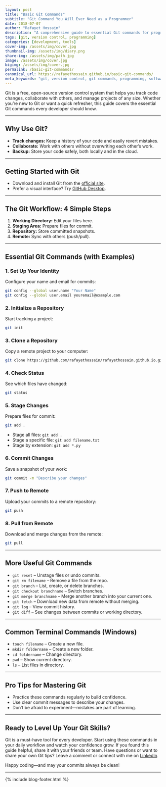 ```yaml
---
layout: post
title: "Basic Git Commands"
subtitle: "Git Command You Will Ever Need as a Programmer"
date: 2018-07-07
author: "Rafayet Hossain"
description: "A comprehensive guide to essential Git commands for programmers, covering setup, usage, and best practices for version control."
tags: [git, version control, programming]
categories: [development, tools]
cover-img: /assets/img/cover.jpg
thumbnail-img: /assets/img/diary.png
share-img: /assets/img/path.jpg
image: /assets/img/cover.jpg
bigimg: /assets/img/cover.jpg
permalink: /basic-git-commands/
canonical_url: https://rafayethossain.github.io/basic-git-commands/
meta_keywords: "git, version control, git commands, programming, software development"
---
```


Git is a free, open-source version control system that helps you track code changes, collaborate with others, and manage projects of any size. Whether you’re new to Git or want a quick refresher, this guide covers the essential Git commands every developer should know.

---

## Why Use Git?
- **Track changes:** Keep a history of your code and easily revert mistakes.
- **Collaborate:** Work with others without overwriting each other’s work.
- **Backup:** Store your code safely, both locally and in the cloud.

---

## Getting Started with Git
- Download and install Git from the [official site](https://git-scm.com/downloads).
- Prefer a visual interface? Try [GitHub Desktop](https://desktop.github.com/).

---

## The Git Workflow: 4 Simple Steps
1. **Working Directory:** Edit your files here.
2. **Staging Area:** Prepare files for commit.
3. **Repository:** Store committed snapshots.
4. **Remote:** Sync with others (push/pull).

---

## Essential Git Commands (with Examples)

### 1. Set Up Your Identity
Configure your name and email for commits:
```bash
git config --global user.name "Your Name"
git config --global user.email youremail@example.com
```

### 2. Initialize a Repository
Start tracking a project:
```bash
git init
```

### 3. Clone a Repository
Copy a remote project to your computer:
```bash
git clone https://github.com/rafayethossain/rafayethossain.github.io.git
```

### 4. Check Status
See which files have changed:
```bash
git status
```

### 5. Stage Changes
Prepare files for commit:
```bash
git add .
```
- Stage all files: `git add .`
- Stage a specific file: `git add filename.txt`
- Stage by extension: `git add *.py`

### 6. Commit Changes
Save a snapshot of your work:
```bash
git commit -m "Describe your changes"
```

### 7. Push to Remote
Upload your commits to a remote repository:
```bash
git push
```

### 8. Pull from Remote
Download and merge changes from the remote:
```bash
git pull
```

---

## More Useful Git Commands
- `git reset` – Unstage files or undo commits.
- `git rm filename` – Remove a file from the repo.
- `git branch` – List, create, or delete branches.
- `git checkout branchname` – Switch branches.
- `git merge branchname` – Merge another branch into your current one.
- `git fetch` – Download new data from remote without merging.
- `git log` – View commit history.
- `git diff` – See changes between commits or working directory.

---

## Common Terminal Commands (Windows)
- `touch filename` – Create a new file.
- `mkdir foldername` – Create a new folder.
- `cd foldername` – Change directory.
- `pwd` – Show current directory.
- `ls` – List files in directory.

---

## Pro Tips for Mastering Git
- Practice these commands regularly to build confidence.
- Use clear commit messages to describe your changes.
- Don’t be afraid to experiment—mistakes are part of learning.

---

## Ready to Level Up Your Git Skills?
Git is a must-have tool for every developer. Start using these commands in your daily workflow and watch your confidence grow. If you found this guide helpful, share it with your friends or team. Have questions or want to share your own Git tips? Leave a comment or connect with me on [LinkedIn](https://www.linkedin.com/in/rafayethossain/).

Happy coding—and may your commits always be clean!

---
{% include blog-footer.html %}
